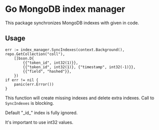 # Go MongoDB index manager

This package synchronizes MongoDB indexes with given in code.

## Usage

```
err := index_manager.SyncIndexes(context.Background(), repo.GetCollection("coll"),
    []bson.D{
        {{"token_id", int32(1)}},
        {{"token_id", int32(1)}, {"timestamp", int32(-1)}},
        {{"field", "hashed"}},
    })
if err != nil {
    panic(err.Error())
}
```
This function will create missing indexes and delete extra indexes.
Call to `SyncIndexes` is blocking.

Default "\_id\_" index is fully ignored.

It's important to use int32 values.

